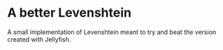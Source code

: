 # A better Levenshtein
A small implementation of Levenshtein meant to try and beat the version created with Jellyfish.
